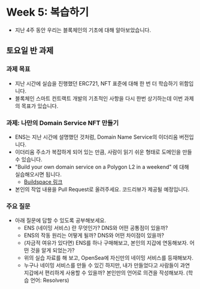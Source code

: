 # Week 5: 복습하기

* 지난 4주 동안 우리는 블록체인의 기초에 대해 알아보았습니다.

## 토요일 반 과제

### 과제 목표

* 지난 시간에 실습을 진행했던 ERC721, NFT 표준에 대해 한 번 더 학습하기 위함입니다.
* 블록체인 스마트 컨트랙트 개발의 기초적인 사항을 다시 한번 상기하는데 이번 과제의 목표가 있습니다.

### 과제: 나만의 Domain Service NFT 만들기

* ENS는 지난 시간에 설명했던 것처럼, Domain Name Service의 이더리움 버전입니다.
* 이더리움 주소가 복잡하게 되어 있는 만큼, 사람이 읽기 쉬운 형태로 도메인을 만들 수 있습니다.
* "Build your own domain service on a Polygon L2 in a weekend" 에 대해 실습해오시면 됩니다.
  * [Buildspace 링크](https://buildspace.so/p/CO1f8c72fd-67a3-4f99-90b8-79879c5da1eb/lessons/LE89a52498-8979-4ff0-b05a-2ae9947da32f)
* 본인의 작업 내용을 Pull Request로 올려주세요. 코드리뷰가 제공될 예정입니다.

### 주요 질문

* 아래 질문에 답할 수 있도록 공부해보세요.
  * ENS (네이밍 서비스) 란 무엇인가? DNS와 어떤 공통점이 있을까? 
  * ENS의 작동 원리는 어떻게 될까? DNS와 어떤 차이점이 있을까?
  * (자금적 여유가 있다면) ENS를 하나 구매해보고, 본인의 지갑에 연동해보자. 어떤 것을 알게 되었는가?
  * 위의 실습 자료를 해 보고, OpenSea에 자신만의 네이밍 서비스를 등재해보자.
  * 누구나 네이밍 서비스를 만들 수 있긴 하지만, 내가 만들었다고 사람들이 과연 지갑에서 편리하게 사용할 수 있을까? 본인만의 언어로 의견을 작성해보자. (학습 언어: Resolvers)
